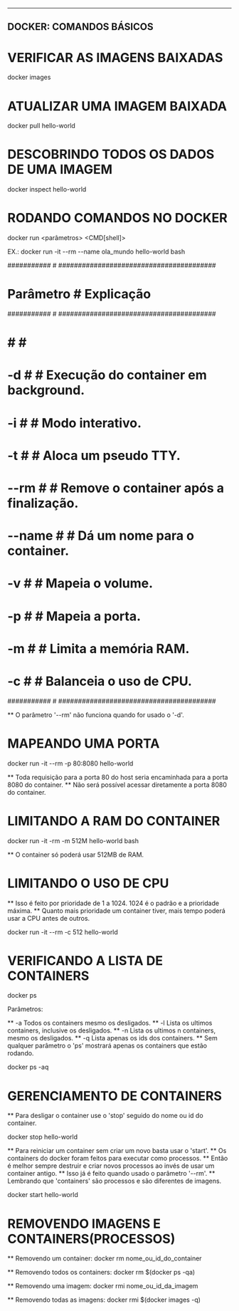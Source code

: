 -------------------------------------------------------------------------------------------
DOCKER: COMANDOS BÁSICOS
-------------------------------------------------------------------------------------------

# VERIFICAR AS IMAGENS BAIXADAS

docker images

# ATUALIZAR UMA IMAGEM BAIXADA

docker pull hello-world

# DESCOBRINDO TODOS OS DADOS DE UMA IMAGEM

docker inspect hello-world

# RODANDO COMANDOS NO DOCKER

docker run <parâmetros> <imagem> <CMD[shell]> <argumentos>

EX.: docker run -it --rm --name ola_mundo hello-world bash



########### # ########################################
# Parâmetro # Explicação                             #
########### # ########################################
#         # #                                        #
#   -d    # # Execução do container em background.   #
#   -i    # # Modo interativo.                       #
#   -t    # # Aloca um pseudo TTY.                   #
#  --rm   # # Remove o container após a finalização. #
# --name  # # Dá um nome para o container.           #
#   -v    # # Mapeia o volume.                       #
#   -p    # # Mapeia a porta.                        #
#   -m    # # Limita a memória RAM.                  #
#   -c    # # Balanceia o uso de CPU.                #
########### # ########################################

** O parâmetro '--rm' não funciona quando for usado o '-d'.


# MAPEANDO UMA PORTA

docker run -it --rm -p 80:8080 hello-world 

** Toda requisição para a porta 80 do host seria encaminhada para a porta 8080 do container.
** Não será possível acessar diretamente a porta 8080 do container.

# LIMITANDO A RAM DO CONTAINER

docker run -it -rm -m 512M hello-world bash

** O container só poderá usar 512MB de RAM.

# LIMITANDO O USO DE CPU

** Isso é feito por prioridade de 1 a 1024. 1024 é o padrão e a prioridade máxima.
** Quanto mais prioridade um container tiver, mais tempo poderá usar a CPU antes de outros.

docker run -it --rm -c 512 hello-world

# VERIFICANDO A LISTA DE CONTAINERS

docker ps

Parâmetros:

** -a Todos os containers mesmo os desligados.
** -l Lista os ultimos containers, inclusive os desligados.
** -n Lista os ultimos n containers, mesmo os desligados.
** -q Lista apenas os ids dos containers.
** Sem qualquer parâmetro o 'ps' mostrará apenas os containers que estão rodando.

docker ps -aq

# GERENCIAMENTO DE CONTAINERS

** Para desligar o container use o 'stop' seguido do nome ou id do container.

docker stop hello-world

** Para reiniciar um container sem criar um novo basta usar o 'start'.
** Os containers do docker foram feitos para executar como processos.
** Então é melhor sempre destruir e criar novos processos ao invés de usar um container antigo.
** Isso já é feito quando usado o parâmetro '--rm'.
** Lembrando que 'containers' são processos e são diferentes de imagens.

docker start hello-world


# REMOVENDO IMAGENS E CONTAINERS(PROCESSOS)

** Removendo um container:        docker rm nome_ou_id_do_container
 
** Removendo todos os containers: docker rm $(docker ps -qa)



** Removendo uma imagem: docker rmi nome_ou_id_da_imagem

** Removendo todas as imagens: docker rmi $(docker images -q)
